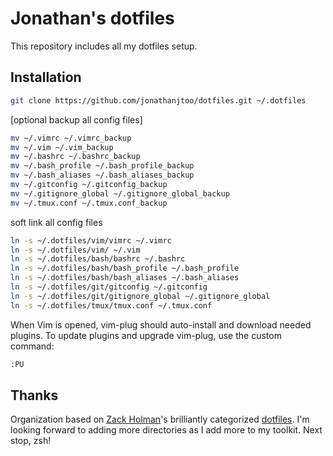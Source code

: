 # Jonathan's dotfiles

This repository includes all my dotfiles setup.

## Installation

```sh
git clone https://github.com/jonathanjtoo/dotfiles.git ~/.dotfiles
```

[optional backup all config files]

```sh
mv ~/.vimrc ~/.vimrc_backup
mv ~/.vim ~/.vim_backup
mv ~/.bashrc ~/.bashrc_backup
mv ~/.bash_profile ~/.bash_profile_backup
mv ~/.bash_aliases ~/.bash_aliases_backup
mv ~/.gitconfig ~/.gitconfig_backup
mv ~/.gitignore_global ~/.gitignore_global_backup
mv ~/.tmux.conf ~/.tmux.conf_backup
```

soft link all config files

```sh
ln -s ~/.dotfiles/vim/vimrc ~/.vimrc
ln -s ~/.dotfiles/vim/ ~/.vim
ln -s ~/.dotfiles/bash/bashrc ~/.bashrc
ln -s ~/.dotfiles/bash/bash_profile ~/.bash_profile
ln -s ~/.dotfiles/bash/bash_aliases ~/.bash_aliases
ln -s ~/.dotfiles/git/gitconfig ~/.gitconfig
ln -s ~/.dotfiles/git/gitignore_global ~/.gitignore_global
ln -s ~/.dotfiles/tmux/tmux.conf ~/.tmux.conf
```

When Vim is opened, vim-plug should auto-install and download needed plugins.
To update plugins and upgrade vim-plug, use the custom command:

```sh
:PU
```

## Thanks

Organization based on [Zack Holman](http://github.com/holman)'s brilliantly categorized [dotfiles](http://github.com/holman/dotfiles). I'm looking forward to adding more directories as I add more to my toolkit. Next stop, zsh!
